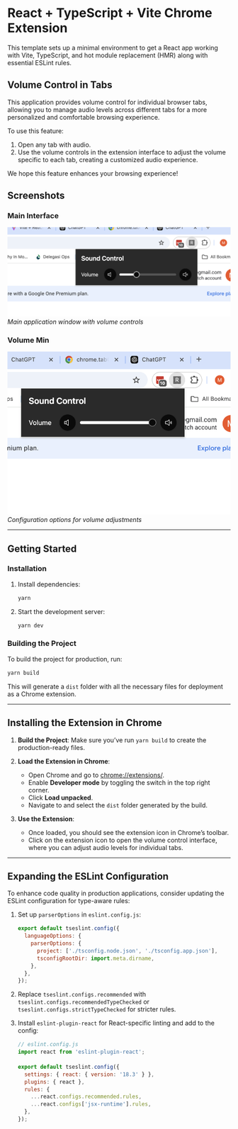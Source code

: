 # React + TypeScript + Vite Chrome Extension

This template sets up a minimal environment to get a React app working with Vite, TypeScript, and hot module replacement (HMR) along with essential ESLint rules.

## Volume Control in Tabs

This application provides volume control for individual browser tabs, allowing you to manage audio levels across different tabs for a more personalized and comfortable browsing experience.

To use this feature:

1. Open any tab with audio.
2. Use the volume controls in the extension interface to adjust the volume specific to each tab, creating a customized audio experience.

We hope this feature enhances your browsing experience!

## Screenshots

### Main Interface

![Main Interface](./screenshots/1.png)
_Main application window with volume controls_

### Volume Min

![Volume Min](./screenshots/3.png)
_Configuration options for volume adjustments_

---

## Getting Started

### Installation

1. Install dependencies:

   ```bash
   yarn
   ```

2. Start the development server:
   ```bash
   yarn dev
   ```

### Building the Project

To build the project for production, run:

```bash
yarn build
```

This will generate a `dist` folder with all the necessary files for deployment as a Chrome extension.

---

## Installing the Extension in Chrome

1. **Build the Project**:
   Make sure you’ve run `yarn build` to create the production-ready files.

2. **Load the Extension in Chrome**:

   - Open Chrome and go to [chrome://extensions/](chrome://extensions/).
   - Enable **Developer mode** by toggling the switch in the top right corner.
   - Click **Load unpacked**.
   - Navigate to and select the `dist` folder generated by the build.

3. **Use the Extension**:
   - Once loaded, you should see the extension icon in Chrome’s toolbar.
   - Click on the extension icon to open the volume control interface, where you can adjust audio levels for individual tabs.

---

## Expanding the ESLint Configuration

To enhance code quality in production applications, consider updating the ESLint configuration for type-aware rules:

1. Set up `parserOptions` in `eslint.config.js`:

   ```js
   export default tseslint.config({
     languageOptions: {
       parserOptions: {
         project: ['./tsconfig.node.json', './tsconfig.app.json'],
         tsconfigRootDir: import.meta.dirname,
       },
     },
   });
   ```

2. Replace `tseslint.configs.recommended` with `tseslint.configs.recommendedTypeChecked` or `tseslint.configs.strictTypeChecked` for stricter rules.

3. Install `eslint-plugin-react` for React-specific linting and add to the config:

   ```js
   // eslint.config.js
   import react from 'eslint-plugin-react';

   export default tseslint.config({
     settings: { react: { version: '18.3' } },
     plugins: { react },
     rules: {
       ...react.configs.recommended.rules,
       ...react.configs['jsx-runtime'].rules,
     },
   });
   ```
